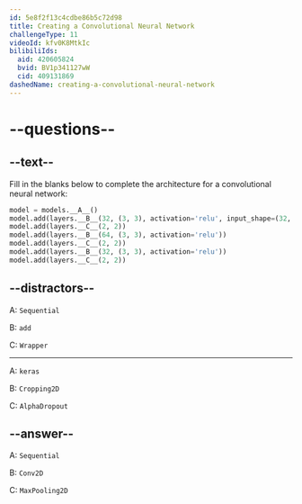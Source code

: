 ```yaml
---
id: 5e8f2f13c4cdbe86b5c72d98
title: Creating a Convolutional Neural Network
challengeType: 11
videoId: kfv0K8MtkIc
bilibiliIds:
  aid: 420605824
  bvid: BV1p341127wW
  cid: 409131869
dashedName: creating-a-convolutional-neural-network
---
```


# --questions--

## --text--

Fill in the blanks below to complete the architecture for a convolutional neural network:

```py
model = models.__A__()
model.add(layers.__B__(32, (3, 3), activation='relu', input_shape=(32, 32, 3)))
model.add(layers.__C__(2, 2))
model.add(layers.__B__(64, (3, 3), activation='relu'))
model.add(layers.__C__(2, 2))
model.add(layers.__B__(32, (3, 3), activation='relu'))
model.add(layers.__C__(2, 2))
```

## --distractors--

A: `Sequential`

B: `add`

C: `Wrapper`

---

A: `keras`

B: `Cropping2D`

C: `AlphaDropout`

## --answer--

A: `Sequential`

B: `Conv2D`

C: `MaxPooling2D`

